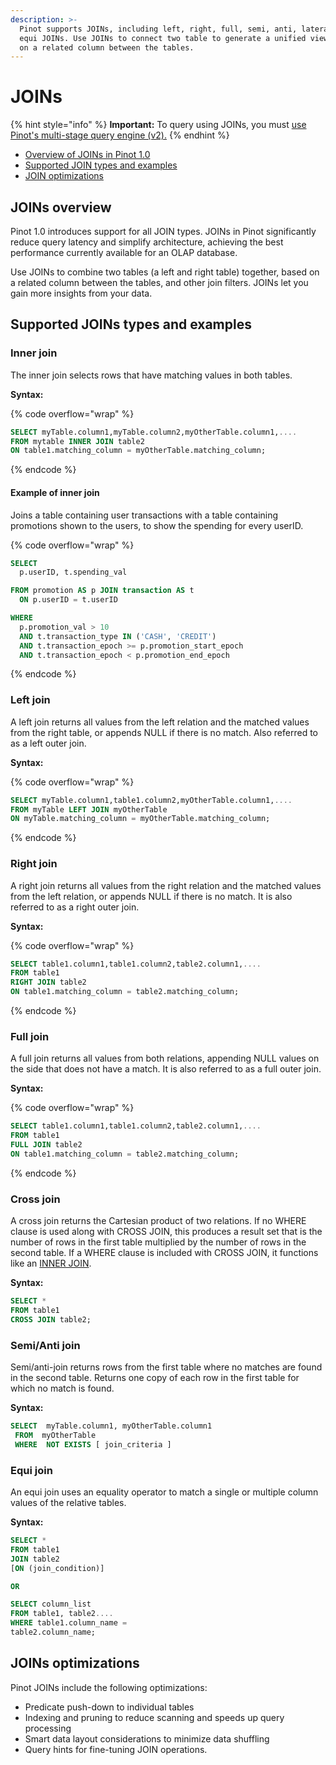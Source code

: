 ```yaml
---
description: >-
  Pinot supports JOINs, including left, right, full, semi, anti, lateral, and
  equi JOINs. Use JOINs to connect two table to generate a unified view, based
  on a related column between the tables.
---
```


# JOINs

{% hint style="info" %}
**Important:** To query using JOINs, you must [use Pinot's multi-stage query engine (v2).](../../../developers/advanced/v2-multi-stage-query-engine.md)
{% endhint %}

* [Overview of JOINs in Pinot 1.0](joins.md#joins-overview)
* [Supported JOIN types and examples](joins.md#supported-joins-types-and-examples)
* [JOIN optimizations](joins.md#joins-optimizations)

## JOINs overview

Pinot 1.0 introduces support for all JOIN types. JOINs in Pinot significantly reduce query latency and simplify architecture, achieving the best performance currently available for an OLAP database.&#x20;

Use JOINs to combine two tables (a left and right table) together, based on a related column between the tables, and other join filters. JOINs let you gain more insights from your data.

## Supported JOINs types and examples

### Inner join

The inner join selects rows that have matching values in both tables.

**Syntax:**

{% code overflow="wrap" %}
```sql
SELECT myTable.column1,myTable.column2,myOtherTable.column1,....
FROM mytable INNER JOIN table2
ON table1.matching_column = myOtherTable.matching_column;
```
{% endcode %}

#### Example of inner join

Joins a table containing user transactions with a table containing promotions shown to the users, to show the spending for every userID.

{% code overflow="wrap" %}
```sql
SELECT 
  p.userID, t.spending_val

FROM promotion AS p JOIN transaction AS t 
  ON p.userID = t.userID

WHERE
  p.promotion_val > 10
  AND t.transaction_type IN ('CASH', 'CREDIT')  
  AND t.transaction_epoch >= p.promotion_start_epoch
  AND t.transaction_epoch < p.promotion_end_epoch  
```
{% endcode %}

### Left join

A left join returns all values from the left relation and the matched values from the right table, or appends NULL if there is no match. Also referred to as a left outer join.

**Syntax:**

{% code overflow="wrap" %}
```sql
SELECT myTable.column1,table1.column2,myOtherTable.column1,....
FROM myTable LEFT JOIN myOtherTable
ON myTable.matching_column = myOtherTable.matching_column;
```
{% endcode %}

### R**ight join**

A right join returns all values from the right relation and the matched values from the left relation, or appends NULL if there is no match. It is also referred to as a right outer join.

**Syntax:**

{% code overflow="wrap" %}
```sql
SELECT table1.column1,table1.column2,table2.column1,....
FROM table1 
RIGHT JOIN table2
ON table1.matching_column = table2.matching_column;
```
{% endcode %}

### F**ull join**

A full join returns all values from both relations, appending NULL values on the side that does not have a match. It is also referred to as a full outer join.

**Syntax:**

{% code overflow="wrap" %}
```sql
SELECT table1.column1,table1.column2,table2.column1,....
FROM table1 
FULL JOIN table2
ON table1.matching_column = table2.matching_column;
```
{% endcode %}

### Cross join

A cross join returns the Cartesian product of two relations. If no WHERE clause is used along with CROSS JOIN, this produces a result set that is the number of rows in the first table multiplied by the number of rows in the second table. If a WHERE clause is included with CROSS JOIN, it functions like an [INNER JOIN](joins.md#inner-join).

**Syntax:**

```sql
SELECT * 
FROM table1 
CROSS JOIN table2;
```

### Semi/A**nti join**

Semi/anti-join returns rows from the first table where no matches are found in the second table. Returns one copy of each row in the first table for which no match is found.

**Syntax:**

```sql
SELECT  myTable.column1, myOtherTable.column1
 FROM  myOtherTable
 WHERE  NOT EXISTS [ join_criteria ]
```

### Equi join

An equi join uses an equality operator to match a single or multiple column values of the relative tables.&#x20;

**Syntax:**

```sql
SELECT *
FROM table1 
JOIN table2
[ON (join_condition)]

OR

SELECT column_list 
FROM table1, table2....
WHERE table1.column_name =
table2.column_name; 
```

## JOINs optimizations

Pinot JOINs include the following optimizations:

* Predicate push-down to individual tables
* Indexing and pruning to reduce scanning and speeds up query processing
* Smart data layout considerations to minimize data shuffling
* Query hints for fine-tuning JOIN operations.&#x20;





